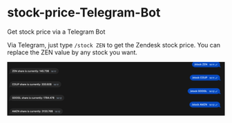 # stock-price-Telegram-Bot
Get stock price via a Telegram Bot

Via Telegram, just type `/stock ZEN` to get the Zendesk stock price. You can replace the ZEN value by any stock you want.


![Example](https://github.com/rbonnefille/stock-price-Telegram-Bot/blob/main/telegramConversation.png?raw=true)
